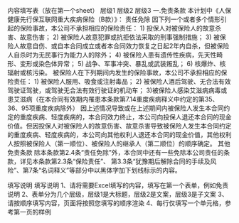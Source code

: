 内容填写表（放在第一个sheet）
	层级1	层级2	层级3
	一.免责条款
		本计划中《人保健康先行保互联网重大疾病保险（B款）》：
			责任免除
			因下列一个或者多个情形引起的保险事故，本公司不承担相应的保险责任：
			1) 投保人对被保险人的故意杀害、故意伤害；
			2) 被保险人故意犯罪或抗拒依法采取的刑事强制措施；
			3) 被保险人故意自伤、或自本合同成立或者本合同效力恢复之日起2年内自杀，但被保险人自杀时为无民事行为能力人的除外；
			4) 被保险人患有遗传性疾病，先天性畸形、变形或染色体异常；
			5) 战争、军事冲突、暴乱或武装叛乱；
			6) 核爆炸、核辐射或核污染。
			被保险人在下列期间内发生的保险事故，本公司不承担相应的保险责任：
			1) 被保险人服用、吸食或注射毒品；
			2) 被保险人酒后驾驶、无合法有效驾驶证驾驶，或驾驶无合法有效行驶证的机动车；
			3)被保险人感染艾滋病病毒或患艾滋病（在本合同有效期内罹患本条款第7.14重度疾病释义中约定的第35、36、95项重度疾病除外）
			因上述情况导致或在上述期间内被保险人发生本合同约定的重度疾病、轻度疾病的，本合同效力终止，本公司向投保人退还本合同的现金价值。但因投保人对被保险人的故意伤害、故意杀害导致被保险人发生本合同约定的重度疾病、轻度疾病的，本公司向其他权利人退还本合同的现金价值，其他权利人按照被保险人（第一顺位）、被保险人的继承人（第二顺位）的顺序确定。
		其他免责条款
			 除本条款第2.4条“责任免除”外，本合同中还有一些免除本公司责任的条款，详见本条款第2.3条“保险责任”、 第3.3条“犹豫期后解除合同的手续及风险”、第7条“名词释义”等部分中以黑体字加下划线标示的内容。




















填写说明
	填写说明
	1、请将需要Excel填写的内容，填写在第一个表单，例如免责说明
	2、表单分为几个层级，层级1是大标题，层级2是文案，层级3是子文案
	3、请按顺序填写内容，页面将按照您填写的顺序渲染
	4、每行仅填写一个单元格，参考第一页的样例



